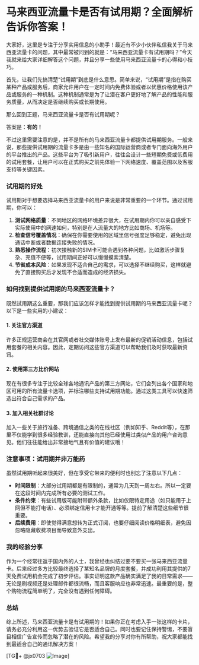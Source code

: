 # 马来西亚流量卡是否有试用期？全面解析告诉你答案！

大家好，这里是专注于分享实用信息的小助手！最近有不少小伙伴私信我关于马来西亚流量卡的问题，其中最常被问到的就是：“马来西亚流量卡有试用期吗？”今天我就来给大家详细解答这个问题，并且分享一些使用马来西亚流量卡的心得和小技巧。

首先，让我们先搞清楚“试用期”到底是什么意思。简单来说，“试用期”是指在购买某种产品或服务后，商家允许用户在一定时间内免费体验或者以优惠价格使用该产品或服务的一种机制。这种机制通常是为了让潜在客户更好地了解产品的性能和服务质量，从而决定是否继续购买或长期使用。

那么回到正题，马来西亚流量卡是否有试用期呢？

答案是：**有的！**

不过这里需要注意的是，并不是所有的马来西亚流量卡都提供试用期服务。一般来说，那些提供试用期的流量卡多是由一些知名的国际运营商或者专门面向海外用户的平台推出的产品。这些平台为了吸引新用户，往往会设计一些短期免费或低费用的试用套餐，让用户可以在正式购买之前先体验一下网络速度、覆盖范围以及客服支持等关键因素。

### 试用期的好处

试用期对于想要选择马来西亚流量卡的用户来说是非常重要的一个环节。通过试用期，你可以：

1. **测试网络质量**：不同地区的网络环境差异很大，在试用期内你可以亲自感受下实际使用中的网速如何，特别是在人流量大的地方比如商场、机场等。
2. **检查信号覆盖情况**：确保在你需要使用的区域里信号强度足够稳定，避免出现通话中断或者数据连接失败的情况。
3. **熟悉操作流程**：初次接触新的SIM卡可能会遇到各种问题，比如激活步骤复杂、充值不便等，试用期间正好可以慢慢摸索清楚。
4. **节省成本风险**：如果发现不适合自己的需求，可以选择不继续购买，这样就避免了直接购买后才发现不合适而造成的经济损失。

### 如何找到提供试用期的马来西亚流量卡？

既然试用期这么重要，那我们应该怎样才能找到提供试用期的马来西亚流量卡呢？以下是一些实用的小建议：

#### 1. 关注官方渠道
许多正规运营商会在其官网或者社交媒体账号上发布最新的促销活动信息，包括试用套餐的相关内容。因此，定期访问这些官方渠道可以帮助我们及时获取最新资讯。

#### 2. 使用第三方比价网站
现在有很多专注于比较全球各地通讯产品的第三方网站，它们会列出各个国家和地区可用的所有流量卡选项，并标注哪些支持试用期功能。通过这类工具可以快速筛选出符合自己需求的产品。

#### 3. 加入相关社群讨论
加入一些关于旅行准备、跨境通信之类的在线社区（例如知乎、Reddit等），在那里不仅能学到很多经验教训，还能直接向其他已经使用过类似产品的用户咨询意见。他们往往能给出非常接地气且有价值的建议哦！

### 注意事项：试用期并非万能药

虽然试用期听起来很美好，但在享受它带来的便利时也别忘了注意以下几点：

- **时间限制**：大部分试用期都是有限制的，通常为几天到一周左右。所以一定要在这段时间内完成所有必要的测试工作。
- **条件约束**：有些试用版可能附带额外条款，比如仅限特定用途（如只能用于上网但不能打电话）、必须绑定信用卡才能开通等等。提前了解清楚这些细节很重要。
- **后续费用**：即使觉得满意想转为正式订阅，也要仔细阅读价格明细表，避免因忽略隐藏收费项目而导致意外支出。

### 我的经验分享

作为一个经常往返于国内外的人士，我曾经也纠结过要不要买一张马来西亚流量卡。后来经过多方比较最终选择了某知名品牌的月度套餐，并成功利用其提供的7天免费试用机会完成了初步评估。事实证明这款产品确实满足了我的日常需求——无论是刷视频还是处理邮件都很流畅，而且客服响应也非常迅速。最重要的是，整个购物流程简单明了，完全没有遇到任何障碍。

### 总结

综上所述，马来西亚流量卡是有试用期的！如果你正在考虑入手一张这样的卡片，请务必充分利用这一优势去验证它是否适合自己。同时也要记住保持警惕，不要盲目相信广告宣传而忽略了潜在的风险。希望我的分享对你有所帮助，祝大家都能找到最适合自己的通讯解决方案！

[TG💪+ @jx0703 ![Image](https://github.com/user-attachments/assets/dbca1d08-cadb-493c-b0ec-ad6f7a83f270)]